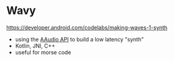 # Wavy
https://developer.android.com/codelabs/making-waves-1-synth
 - using the [AAudio API](https://developer.android.com/ndk/guides/audio/aaudio/aaudio.html) to build a low latency "synth"
 - Kotlin, JNI, C++
 - useful for morse code
